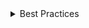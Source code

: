 <details>
<summary>
 Best Practices
</summary>

### Do

- **Consider using `Textarea` with outline appearance.** When the contrast ratio against the immediate surrounding color is less than 3:1, consider using outline styles which has a bottom border stroke. But please ensure the color of bottom border stroke has a sufficient contrast which is greater than 3 to 1 against the immediate surrounding.
- Prefer using `<Field>` instead of `<Label>` to handle accessibility automatically.
- **When changing height related styles, apply them directly to the textarea slot like this: `<Textarea textarea={{ className: yourClassName }} />`.** This is needed due to the structure of the Textarea being a span wrapping the textarea native element and resizing based on the textarea element. It is also important to note that we add a default `maxHeight` so when typing text, a scrollbar will appear when the text becomes too long for the size of the Textarea. To remove this constraint, resetting the `maxHeight` prevents this issue as well as letting the textarea wrapper fully resize based on the textarea's size.

### Don't

- **Don’t place `Textarea` on a surface which doesn't have a sufficient contrast.** The colors adjacent to the input should have a sufficient contrast. Particularly, the color of input with filled darker and lighter styles needs to provide greater than 3 to 1 contrast ratio against the immediate surrounding color to pass accessibility requirements.

</details>
